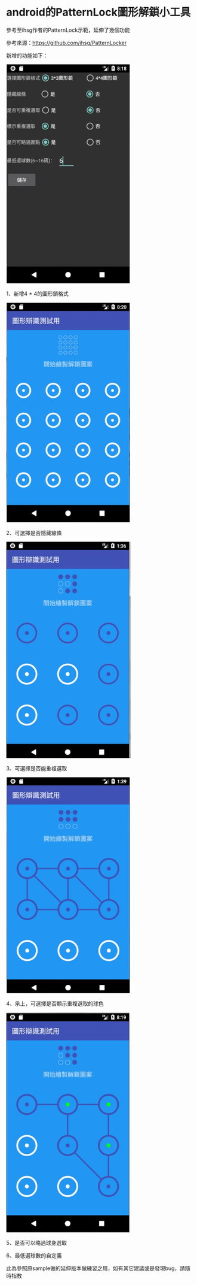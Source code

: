 # android的PatternLock圖形解鎖小工具

參考至ihsg作者的PatternLock示範，延伸了幾個功能

參考來源：https://github.com/ihsg/PatternLocker

新增的功能如下：

![](https://github.com/LucaLin/PatternLock/blob/master/capture/capture1.jpg)

1、新增4 * 4的圖形鎖格式

![](https://github.com/LucaLin/PatternLock/blob/master/capture/capture3.jpg)

2、可選擇是否隱藏線條

![](https://github.com/LucaLin/PatternLock/blob/master/capture/capture4.jpg)

3、可選擇是否能重複選取

![](https://github.com/LucaLin/PatternLock/blob/master/capture/capture5.jpg)

4、承上，可選擇是否顯示重複選取的球色

![](https://github.com/LucaLin/PatternLock/blob/master/capture/capture2.jpg)

5、是否可以略過球身選取

6、最低選球數的自定義

此為參照原sample做的延伸版本做練習之用，如有其它建議或是發現bug，請隨時指教
